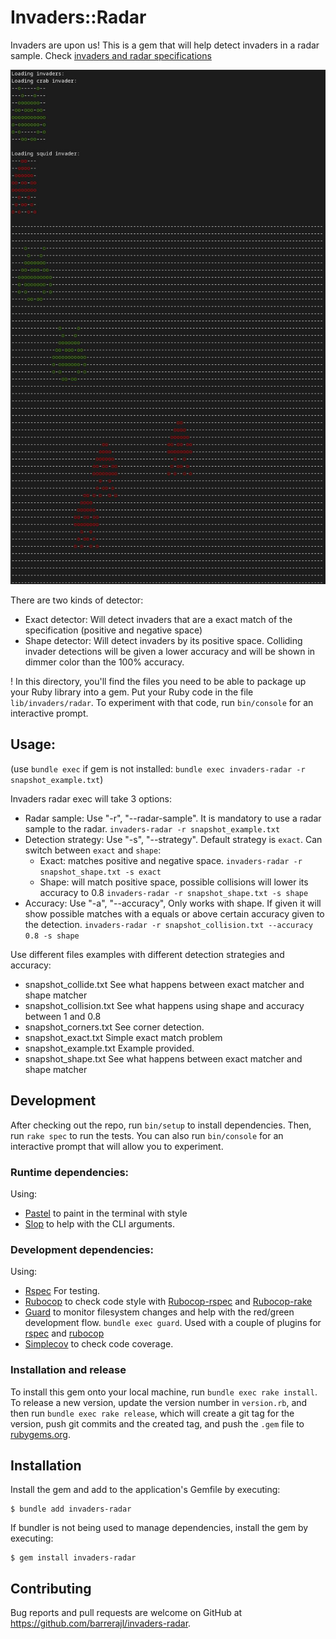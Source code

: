 # Invaders::Radar

Invaders are upon us! This is a gem that will help detect invaders in a radar sample. Check [invaders and radar specifications](SPACE-INVADERS-RADAR.md)

![detecting invaders](radar-invaders.jpg "Radar invaders example run")

There are two kinds of detector:
* Exact detector: Will detect invaders that are a exact match of the specification (positive and negative space)
* Shape detector: Will detect invaders by its positive space. Colliding invader detections will be given a lower accuracy and will be shown in dimmer color than the 100% accuracy.

! In this directory, you'll find the files you need to be able to package up your Ruby library into a gem. Put your Ruby code in the file `lib/invaders/radar`. To experiment with that code, run `bin/console` for an interactive prompt.

## Usage:
(use `bundle exec` if gem is not installed: `bundle exec invaders-radar -r snapshot_example.txt`)

Invaders radar exec will take 3 options:
* Radar sample: Use "-r", "--radar-sample". It is mandatory to use a radar sample to the radar. `invaders-radar -r snapshot_example.txt`
* Detection strategy: Use "-s", "--strategy". Default strategy is `exact`. Can switch between `exact` and `shape`:
  - Exact: matches positive and negative space. `invaders-radar -r snapshot_shape.txt -s exact`
  - Shape: will match positive space, possible collisions will lower its accuracy to 0.8 `invaders-radar -r snapshot_shape.txt -s shape`
* Accuracy: Use "-a", "--accuracy", Only works with shape. If given it will show possible matches with a equals or above certain accuracy given to the detection. `invaders-radar -r snapshot_collision.txt --accuracy 0.8 -s shape`

Use different files examples with different detection strategies and accuracy:
* snapshot_collide.txt See what happens between exact matcher and shape matcher
* snapshot_collision.txt See what happens using shape and accuracy between 1 and 0.8
* snapshot_corners.txt See corner detection.
* snapshot_exact.txt Simple exact match problem
* snapshot_example.txt Example provided.
* snapshot_shape.txt See what happens between exact matcher and shape matcher


## Development
After checking out the repo, run `bin/setup` to install dependencies. Then, run `rake spec` to run the tests. You can also run `bin/console` for an interactive prompt that will allow you to experiment.

### Runtime dependencies:
Using:

* [Pastel](https://github.com/piotrmurach/pastel) to paint in the terminal with style
* [Slop](https://github.com/leejarvis/slop) to help with the CLI arguments.

### Development dependencies:
Using:
* [Rspec](https://rspec.info/) For testing.
* [Rubocop](https://github.com/rubocop/rubocop) to check code style with [Rubocop-rspec](https://github.com/rubocop/rubocop-rspec) and [Rubocop-rake](https://github.com/rubocop/rubocop-rake)
* [Guard](https://github.com/guard/guard) to monitor filesystem changes and help with the red/green development flow. `bundle exec guard`. Used with a couple of plugins for [rspec](https://github.com/guard/guard-rspec) and [rubocop](https://github.com/rubocop/guard-rubocop)
* [Simplecov](https://github.com/simplecov-ruby/simplecov) to check code coverage.


### Installation and release
To install this gem onto your local machine, run `bundle exec rake install`. To release a new version, update the version number in `version.rb`, and then run `bundle exec rake release`, which will create a git tag for the version, push git commits and the created tag, and push the `.gem` file to [rubygems.org](https://rubygems.org).

## Installation

Install the gem and add to the application's Gemfile by executing:

    $ bundle add invaders-radar

If bundler is not being used to manage dependencies, install the gem by executing:

    $ gem install invaders-radar

## Contributing

Bug reports and pull requests are welcome on GitHub at https://github.com/barrerajl/invaders-radar.

